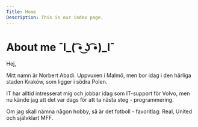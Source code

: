 ```yaml
---
Title: Home
Description: This is our index page.
---
```


About me ¯l_( ͡• ͜ʖ ͡•)_l¯ 
==========================

Hej,

Mitt namn är Norbert Abadi. Uppvuxen i Malmö, men bor idag i den härliga staden Kraków, som ligger i södra Polen.

IT har alltid intresserat mig och jobbar idag som IT-support för Volvo, men nu kände jag att det var dags för att ta nästa steg - programmering.

Om jag skall nämna någon hobby, så är det fotboll - favoritlag: Real, United och självklart MFF.
